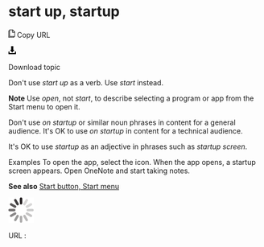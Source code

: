 # start up, startup

![Copy URL](media/start-up-startup/Copy.png)
Copy URL

![Download](media/start-up-startup/Download.png)

Download topic

Don't use *start up* as a verb. Use *start* instead.

**Note** Use *open*, not *start*, to describe selecting a program or app from the Start menu to open it.

Don't use *on startup* or similar noun phrases in content for a general audience. It's OK to use *on startup* in content for a technical audience.

It's OK to use *startup* as an adjective in phrases such as *startup screen*.

Examples
To open the app, select the icon.
When the app opens, a startup screen appears.
Open OneNote and start taking notes.

**See also** [Start button, Start menu](https://worldready.cloudapp.net/Styleguide/Read?id=2700&topicid=36078)

![In progress](media/start-up-startup/activity-large.gif)

URL :
